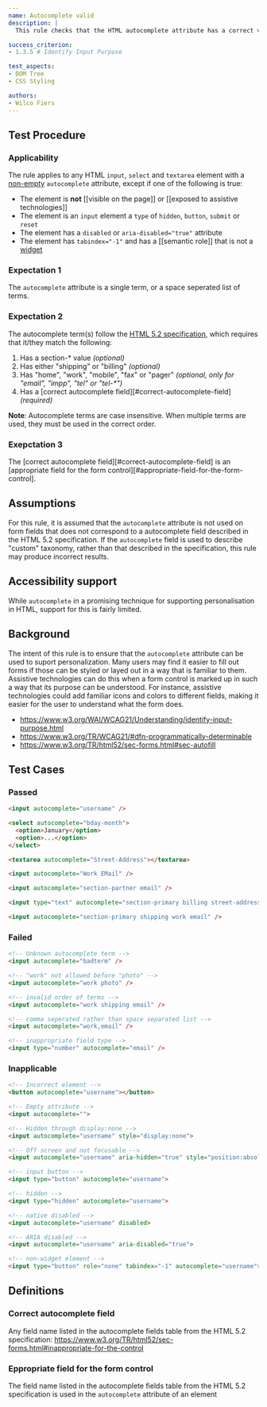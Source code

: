 ```yaml
---
name: Autocomplete valid
description: |
  This rule checks that the HTML autocomplete attribute has a correct value

success_criterion:
- 1.3.5 # Identify Input Purpose

test_aspects:
- DOM Tree
- CSS Styling

authors:
- Wilco Fiers
---
```


## Test Procedure

### Applicability

The rule applies to any HTML `input`, `select` and `textarea` element with a [non-empty]() `autocomplete` attribute, except if one of the following is true:

- The element is **not** [[visible on the page]] or [[exposed to assistive technologies]]
- The element is an `input` element a `type` of `hidden`, `button`, `submit` or `reset`
- The element has a `disabled` or `aria-disabled="true"` attribute
- The element has `tabindex="-1"` and has a [[semantic role]] that is not a [widget](https://www.w3.org/TR/wai-aria-1.1/#widget_roles)

### Expectation 1

The `autocomplete` attribute is a single term, or a space seperated list of terms.

### Expectation 2

The autocomplete term(s) follow the [HTML 5.2 specification](https://www.w3.org/TR/html52/sec-forms.html#autofill-detail-tokens), which requires that it/they match the following:

1. Has a section-* value _(optional)_
2. Has either "shipping" or "billing" _(optional)_
3. Has "home", "work", "mobile", "fax" or "pager" _(optional, only for "email", "impp", "tel" or "tel-*")_
4. Has a [correct autocomplete field][#correct-autocomplete-field] _(required)_

**Note**: Autocomplete terms are case insensitive. When multiple terms are used, they must be used in the correct order.

### Exepctation 3

The [correct autocomplete field][#correct-autocomplete-field] is an [appropriate field for the form control][#appropriate-field-for-the-form-control].

## Assumptions

For this rule, it is assumed that the `autocomplete` attribute is not used on form fields that does not correspond to a autocomplete field described in the HTML 5.2 specification. If the `autocomplete` field is used to describe "custom" taxonomy, rather than that described in the specification, this rule may produce incorrect results.

## Accessibility support

While `autocomplete` in a promising technique for supporting personalisation in HTML, support for this is fairly limited. 

## Background

The intent of this rule is to ensure that the `autocomplete` attribute can be used to suport personalization. Many users may find it easier to fill out forms if those can be styled or layed out in a way that is familiar to them. Assistive technologies can do this when a form control is marked up in such a way that its purpose can be understood. For instance, assistive technologies could add familiar icons and colors to different fields, making it easier for the user to understand what the form does. 

- https://www.w3.org/WAI/WCAG21/Understanding/identify-input-purpose.html
- https://www.w3.org/TR/WCAG21/#dfn-programmatically-determinable
- https://www.w3.org/TR/html52/sec-forms.html#sec-autofill

## Test Cases

### Passed

```html
<input autocomplete="username" />
```

```html
<select autocomplete="bday-month">
  <option>January</option>
  <option>...</option>
</select>
```

```html
<textarea autocomplete="Street-Address"></textarea>
```

```html
<input autocomplete="Work EMail" />
```

```html
<input autocomplete="section-partner email" />
```

```html
<input type="text" autocomplete="section-primary billing street-address />
```

```html
<input autocomplete="section-primary shipping work email" />
```

### Failed

```html
<!-- Unknown autocomplete term -->
<input autocomplete="badterm" />
```

```html
<!-- "work" not allowed before "photo" -->
<input autocomplete="work photo" />
```

```html
<!-- invalid order of terms -->
<input autocomplete="work shipping email" />
```

```html
<!-- comma seperated rather than space separated list -->
<input autocomplete="work,email" />
```

```html
<!-- inappropriate field type -->
<input type="number" autocomplete="email" />
```

### Inapplicable

```html
<!-- Incorrect element -->
<button autocomplete="username"></button>
```

```html
<!-- Empty attribute -->
<input autocomplete="">
```

```html
<!-- Hidden through display:none -->
<input autocomplete="username" style="display:none">
```

```html
<!-- Off screen and not focusable -->
<input autocomplete="username" aria-hidden="true" style="position:absolute; top:-9999em">
```

```html
<!-- input button -->
<input type="button" autocomplete="username">
```

```html
<!-- hidden -->
<input type="hidden" autocomplete="username">
```

```html
<!-- native disabled -->
<input autocomplete="username" disabled>
```

```html
<!-- ARIA disabled -->
<input autocomplete="username" aria-disabled="true">
```

```html
<!-- non-widget element -->
<input type="button" role="none" tabindex="-1" autocomplete="username">
```

## Definitions

### Correct autocomplete field

Any field name listed in the autocomplete fields table from the HTML 5.2 specification:
https://www.w3.org/TR/html52/sec-forms.html#inappropriate-for-the-control

### Eppropriate field for the form control

The field name listed in the autocomplete fields table from the HTML 5.2 specification is used in the `autocomplete` attribute of an element 
